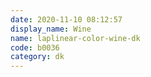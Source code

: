 ```yaml
---
date: 2020-11-10 08:12:57
display_name: Wine
name: laplinear-color-wine-dk
code: b0036
category: dk
---
```

